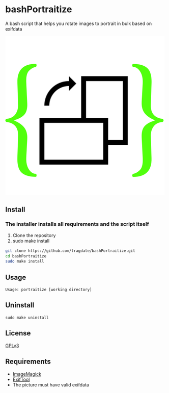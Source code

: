 # bashPortraitize
A bash script that helps you rotate images to portrait in bulk based on exifdata

![](logo.png)


## Install
### The installer installs all requirements and the script itself
1. Clone the repository
2. sudo make install
```bash
git clone https://github.com/tragdate/bashPortraitize.git
cd bashPortraitize
sudo make install
```

## Usage
```
Usage: portraitize [working directory]
```

## Uninstall
```
sudo make uninstall
```

## License
[GPLv3](https://choosealicense.com/licenses/gpl-3.0/)

## Requirements
* [ImageMagick](https://imagemagick.org/index.php)
* [ExifTool](https://exiftool.org/)
* The picture must have valid exifdata
